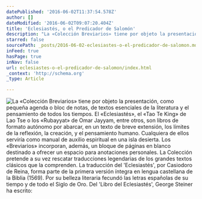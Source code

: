 ```yaml
---
datePublished: '2016-06-02T11:37:54.578Z'
author: []
dateModified: '2016-06-02T09:07:20.404Z'
title: 'Eclesiastés, o el Predicador de Salomón'
description: "La «Colección Breviarios» tiene por objeto la presentación, como pequeña agenda o bloc de notas, de textos esenciales de la literatura y el pensamiento de todos los tiempos. El «Eclesiastés», el «Tao Te King» de Lao Tse o los «Rubayyat» de Omar Jayyam, entre otros, son libros de formato autónomo por abarcar, en un texto de breve extensión, los límites de la reflexión, la creación, y el pensamiento humano. Cualquiera de ellos serviría como manual de auxilio espiritual en una isla desierta.  Los «Breviarios» incorporan, además, un bloque de páginas en blanco destinado a  ofrecer un espacio para anotaciones personales. La Colección pretende a su vez rescatar traducciones legendarias de los grandes textos clásicos que la comprenden.   La traducción del 'Eclesiastés', por Casiodoro de Reina, forma parte de la primera versión íntegra en lengua castellana de la Biblia (1569). Por su belleza literaria fecundó las letras españolas de su tiempo y de todo el Siglo de Oro. Del 'Libro del Eclesiastés', George Steiner ha escrito:"
starred: false
sourcePath: _posts/2016-06-02-eclesiastes-o-el-predicador-de-salomon.md
inFeed: true
hasPage: true
inNav: false
url: eclesiastes-o-el-predicador-de-salomon/index.html
_context: 'http://schema.org'
_type: Article

---
```

![La «Colección Breviarios» tiene por objeto la presentación, como pequeña agenda o bloc de notas, de textos esenciales de la literatura y el pensamiento de todos los tiempos. El «Eclesiastés», el «Tao Te King» de Lao Tse o los «Rubayyat» de Omar Jayyam, entre otros, son libros de formato autónomo por abarcar, en un texto de breve extensión, los límites de la reflexión, la creación, y el pensamiento humano. Cualquiera de ellos serviría como manual de auxilio espiritual en una isla desierta.  Los «Breviarios» incorporan, además, un bloque de páginas en blanco destinado a  ofrecer un espacio para anotaciones personales. La Colección pretende a su vez rescatar traducciones legendarias de los grandes textos clásicos que la comprenden.   La traducción del 'Eclesiastés', por Casiodoro de Reina, forma parte de la primera versión íntegra en lengua castellana de la Biblia (1569). Por su belleza literaria fecundó las letras españolas de su tiempo y de todo el Siglo de Oro. Del 'Libro del Eclesiastés', George Steiner ha escrito:](https://the-grid-user-content.s3-us-west-2.amazonaws.com/0a8a2571-10a9-4fc0-8fce-7c9d86124229.jpg)